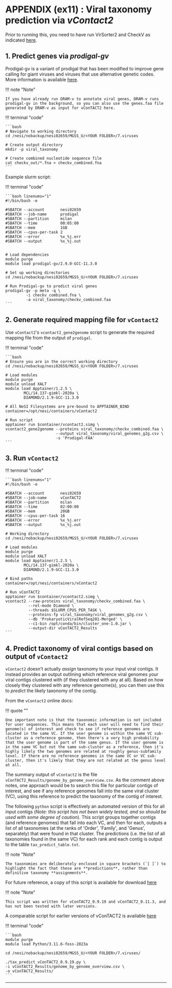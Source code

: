 # APPENDIX (ex11) : Viral taxonomy prediction via *vContact2*

Prior to running this, you need to have run VirSorter2 and CheckV as indicated [here](../day2/ex10.1_viruses.md).

## 1. Predict genes via *prodigal-gv*

Prodigal-gv is a variant of prodigal that has been modified to improve gene calling for giant viruses and viruses that use alternative genetic codes. More information is available [here](https://github.com/apcamargo/prodigal-gv).

!!! note "Note"

    If you have already run DRAM-v to annotate viral genes, DRAM-v runs prodigal-gv in the background, so you can also use the genes.faa file generated by DRAM-v as input for vConTACT2 here.

!!! terminal "code"

    ```bash
    # Navigate to working directory
    cd /nesi/nobackup/nesi02659/MGSS_U/<YOUR FOLDER>/7.viruses

    # Create output directory
    mkdir -p viral_taxonomy

    # Create combined nucleotide sequence file
    cat checkv_out/*.fna > checkv_combined.fna
    ```

Example slurm script:

!!! terminal "code"

    ```bash linenums="1"
    #!/bin/bash -e

    #SBATCH --account       nesi02659
    #SBATCH --job-name      prodigal
    #SBATCH --partition     milan
    #SBATCH --time          00:05:00
    #SBATCH --mem           1GB
    #SBATCH --cpus-per-task 2
    #SBATCH --error         %x_%j.err
    #SBATCH --output        %x_%j.out


    # Load dependencies
    module purge
    module load prodigal-gv/2.9.0-GCC-11.3.0

    # Set up working directories
    cd /nesi/nobackup/nesi02659/MGSS_U/<YOUR FOLDER>/7.viruses

    # Run Prodigal-gv to predict viral genes 
    prodigal-gv -p meta -q \
             -i checkv_combined.fna \
             -a viral_taxonomy/checkv_combined.faa 
    ```

## 2. Generate required mapping file for `vContact2`

Use `vContact2`'s `vcontact2_gene2genome` script to generate the required mapping file from the output of `prodigal`.

!!! terminal "code"

    ```bash
    # Ensure you are in the correct working directory
    cd /nesi/nobackup/nesi02659/MGSS_U/<YOUR FOLDER>/7.viruses
    
    # Load modules
    module purge
    module unload XALT
    module load Apptainer/1.2.5 \
            MCL/14.137-gimkl-2020a \
            DIAMOND/2.1.9-GCC-11.3.0
    
    # All NeSI Filesystems are pre-bound to APPTAINER_BIND
    container=/opt/nesi/containers/vContact2
    
    # Run script
    apptainer run $container/vcontact2.simg \
    vcontact2_gene2genome --proteins viral_taxonomy/checkv_combined.faa \
                          --output viral_taxonomy/viral_genomes_g2g.csv \
                          -s 'Prodigal-FAA'
    ```

## 3. Run `vContact2`

!!! terminal "code"

    ```bash linenums="1"
    #!/bin/bash -e
    
    #SBATCH --account       nesi02659
    #SBATCH --job-name      vConTACT2
    #SBATCH --partition     milan
    #SBATCH --time          02:00:00
    #SBATCH --mem           20GB
    #SBATCH --cpus-per-task 16
    #SBATCH --error         %x_%j.err
    #SBATCH --output        %x_%j.out
    
    # Working directory
    cd /nesi/nobackup/nesi02659/MGSS_U/<YOUR FOLDER>/7.viruses

    # Load modules
    module purge
    module unload XALT
    module load Apptainer/1.2.5 \
            MCL/14.137-gimkl-2020a \
            DIAMOND/2.1.9-GCC-11.3.0

    # Bind paths
    container=/opt/nesi/containers/vContact2

    # Run vConTACT2
    apptainer run $container/vcontact2.simg \
    vcontact2 --raw-proteins viral_taxonomy/checkv_combined.faa \
              --rel-mode Diamond \
              --threads $SLURM_CPUS_PER_TASK \
              --proteins-fp viral_taxonomy/viral_genomes_g2g.csv \
              --db 'ProkaryoticViralRefSeq201-Merged' \
              --c1-bin /opt/conda/bin/cluster_one-1.0.jar \
              --output-dir vConTACT2_Results
    ```

## 4. Predict taxonomy of viral contigs based on output of `vContact2`

`vContact2` doesn't actually *assign* taxonomy to your input viral contigs. It instead provides an output outlining which reference viral genomes your viral contigs clustered with (if they clustered with any at all). Based on how closely they clustered with any reference genome(s), you can then use this to *predict* the likely taxonomy of the contig. 

From the `vContact2` online docs:

!!! quote ""

    One important note is that the taxonomic information is not included for user sequences. This means that each user will need to find their genome(s) of interest and check to see if reference genomes are located in the same VC. If the user genome is within the same VC sub-cluster as a reference genome, then there's a very high probability that the user genome is part of the same genus. If the user genome is in the same VC but not the same sub-cluster as a reference, then it's highly likely the two genomes are related at roughly genus-subfamily level. If there are no reference genomes in the same VC or VC sub-cluster, then it's likely that they are not related at the genus level at all.

The summary output of `vContact2` is the file `vConTACT2_Results/genome_by_genome_overview.csv`. As the comment above notes, one approach would be to search this file for particular contigs of interest, and see if any reference genomes fall into the same viral cluster (VC), using this reference to predict the taxonomy of the contig of interest.

The following `python` script is effectively an automated version of this for all input contigs (*Note: this script has not been widely tested, and so should be used with some degree of caution*). This script groups together contigs (and reference genomes) that fall into each VC, and then for each, outputs a list of all taxonomies (at the ranks of 'Order', 'Family', and 'Genus', separately) that were found in that cluster. The predictions (i.e. the list of all taxonomies found in the same VC) for each rank and each contig is output to the table `tax_predict_table.txt`. 

!!! note "Note"

    The taxonomies are deliberately enclosed in square brackets (`[ ]`) to highlight the fact that these are **predictions**, rather than definitive taxonomy **assignments**.

For future reference, a copy of this script is available for download [here](../scripts/tax_predict_vConTACT2_0.9.19.py)

!!! note "Note"

    This script was written for vConTACT2_0.9.19 and vConTACT2_0.11.3, and has not been tested with later versions. 

A comparable script for earlier versions of vConTACT2 is available [here](../scripts/vcontact2_tax_predict.py)

!!! terminal "code"

    ```bash
    module purge
    module load Python/3.11.6-foss-2023a
    
    cd /nesi/nobackup/nesi02659/MGSS_U/<YOUR FOLDER>/7.viruses/
    
    ./tax_predict_vConTACT2_0.9.19.py \
    -i vConTACT2_Results/genome_by_genome_overview.csv \
    -o vConTACT2_Results/
    ```

---
